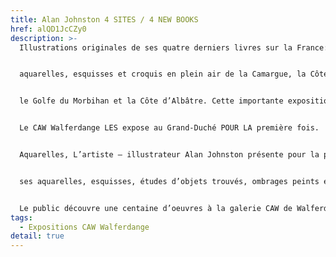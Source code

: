```yaml
---
title: Alan Johnston 4 SITES / 4 NEW BOOKS
href: alQD1JcCZy0
description: >-
  Illustrations originales de ses quatre derniers livres sur la France: 


  aquarelles, esquisses et croquis en plein air de la Camargue, la Côte d’Azur, 


  le Golfe du Morbihan et la Côte d’Albâtre. Cette importante exposition regroupe une centaine d'oeuvres. 


  Le CAW Walferdange LES expose au Grand-Duché POUR LA première fois. 


  Aquarelles, L’artiste – illustrateur Alan Johnston présente pour la première fois au Grand-Duché 


  ses aquarelles, esquisses, études d’objets trouvés, ombrages peints et quelques huiles sur toile. 


  Le public découvre une centaine d’oeuvres à la galerie CAW de Walferdange.
tags:
  - Expositions CAW Walferdange
detail: true
---
```

